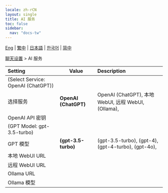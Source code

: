 ```yaml
---
locale: zh-rCN
layout: single
title: AI 服务
toc: false
sidebar:
  nav: "docs-tw"
---
```

[Eng](/dancexr/menu/2025.4/chat/ai_service) | [繁中](/tw/dancexr/menu/2025.4/chat/ai_service) | [日本語](/jp/dancexr/menu/2025.4/chat/ai_service) | [한국어](/kr/dancexr/menu/2025.4/chat/ai_service) | [简中](/zh/dancexr/menu/2025.4/chat/ai_service)

[聊天设置](../menu#聊天设置) > AI 服务



| Setting | Value | Description |
| :--- | --- | :--- |
| (Select Service: OpenAI (ChatGPT)) || 
| 选择服务 | **OpenAI (ChatGPT)** | OpenAI (ChatGPT), 本地 WebUI, 远程 WebUI, (Ollama),  |
| OpenAI API 密钥 || 
| (GPT Model: gpt-3.5-turbo) || 
| GPT 模型 | **(gpt-3.5-turbo)** | (gpt-3.5-turbo), (gpt-4), (gpt-4-turbo), (gpt-4o),  |
| 本地 WebUI URL || 
| 远程 WebUI URL || 
| Ollama URL || 
| Ollama 模型 || 
